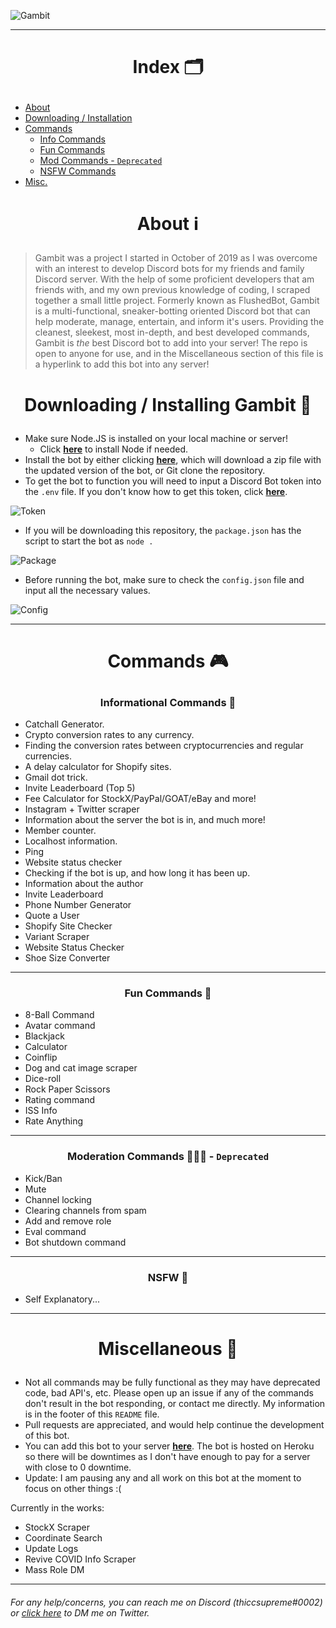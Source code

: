 ![Gambit](https://i.imgur.com/KgyyWbS.png)
___
# <p align=center> Index 🗂
* [About](#about-)
* [Downloading / Installation](#-downloading--installing-gambit-)
* [Commands](#commands-)
	* [Info Commands](#-informational-commands-)
	* [Fun Commands](#-fun-commands-)
	* [Mod Commands - `Deprecated`](#-moderation-commands----deprecated)
	* [NSFW Commands](#-nsfw-)
* [Misc.](#miscellaneous-)
# <p align=center>About ℹ️

> Gambit was a project I started in October of 2019 as I was overcome with an interest to develop Discord bots for my friends and family Discord server. With the help of some proficient developers that am friends with, and my own previous knowledge of coding, I scraped together a small little project. Formerly known as FlushedBot, Gambit is a multi-functional, sneaker-botting oriented Discord bot that can help moderate, manage, entertain, and inform it's users. Providing the cleanest, sleekest, most in-depth, and best developed commands, Gambit is *the* best Discord bot to add into your server! The repo is open to anyone for use, and in the Miscellaneous section of this file is a hyperlink to add this bot into any server!

# <p align=center> Downloading / Installing Gambit 📂

* Make sure Node.JS is installed on your local machine or server! 
	* Click **[here](https://nodejs.org/en/download/)** to install Node if needed. 
* Install the bot by either clicking **[here](https://github.com/thiccsupreme/gambit-discord-bot/archive/main.zip)**, which will download a zip file with the updated version of the bot, or Git clone the repository. 
* To get the bot to function you will need to input a Discord Bot token into the `.env` file. If you don't know how to get this token, click **[here](https://youtu.be/j_sD9udZnCk?t=529)**. 

![Token](https://i.imgur.com/nNAaMRu.png)
* If you will be downloading this repository, the `package.json` has the script to start the bot as `node .`

![Package](https://i.imgur.com/OOE75wx.png)

* Before running the bot, make sure to check the `config.json` file and input all the necessary values. 

![Config](https://i.imgur.com/HlmRAgj.png)

---



# <p align=center>Commands 🎮
### <p align=center> Informational Commands 🧠
* Catchall Generator.
* Crypto conversion rates to any currency.
* Finding the conversion rates between cryptocurrencies and regular currencies.
* A delay calculator for Shopify sites.
* Gmail dot trick.
* Invite Leaderboard (Top 5) 
* Fee Calculator for StockX/PayPal/GOAT/eBay and more!
* Instagram + Twitter scraper
* Information about the server the bot is in, and much more!
* Member counter.
* Localhost information.
* Ping
* Website status checker
* Checking if the bot is up, and how long it has been up. 
* Information about the author
* Invite Leaderboard
* Phone Number Generator
* Quote a User
* Shopify Site Checker
* Variant Scraper
* Website Status Checker
* Shoe Size Converter

___
### <p align=center> Fun Commands 🥳
* 8-Ball Command
* Avatar command
* Blackjack
* Calculator
* Coinflip
* Dog and cat image scraper
* Dice-roll 
* Rock Paper Scissors
* Rating command
* ISS Info
* Rate Anything
___


### <p align=center> Moderation Commands 👨‍👦‍👦 - `Deprecated`
 

* Kick/Ban
* Mute
* Channel locking
* Clearing channels from spam
* Add and remove role
* Eval command
* Bot shutdown command
___
### <p align=center> NSFW 🔞
* Self Explanatory...
---
# <p align=center>Miscellaneous 🚀
 
* Not all commands may be fully functional as they may have deprecated code, bad API's, etc. Please open up an issue if any of the commands don't result in the bot responding, or contact me directly. My information is in the footer of this `README` file.  
* Pull requests are appreciated, and would help continue the development of this bot. 
* You can add this bot to your server **[here](https://discord.com/api/oauth2/authorize?client_id=674028761347522569&permissions=8&scope=bot)**. The bot is hosted on Heroku so there will be downtimes as I don't have enough to pay for a server with close to 0 downtime. 
* Update: I am pausing any and all work on this bot at the moment to focus on other things :( 

Currently in the works: 
* StockX Scraper
* Coordinate Search
* Update Logs
* Revive COVID Info Scraper
* Mass Role DM 
___
###### For any help/concerns, you can reach me on Discord (thiccsupreme#0002) or [click here](https://twitter.com/messages/compose?recipient_id=1053363951747117058) to DM me on Twitter.
